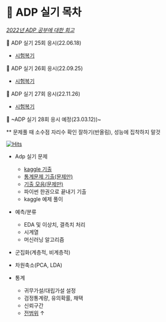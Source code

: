 # :pencil: ADP 실기 목차  
[*2022년 ADP 공부에 대한 회고*](https://xod22.tistory.com/155)  

:pushpin: ADP 실기 25회 응시(22.06.18)
- [시험복기](https://xod22.tistory.com/132)  

:pushpin: ADP 실기 26회 응시(22.09.25)
- [시험복기](https://xod22.tistory.com/145)  

:pushpin: ADP 실기 27회 응시(22.11.26)
- [시험복기](https://xod22.tistory.com/148)  

:pushpin: ~ADP 실기 28회 응시 예정(23.03.12))~  

** 문제풀 때 소수점 자리수 확인 잘하기(반올림), 성능에 집착하지 말것

[![Hits](https://hits.seeyoufarm.com/api/count/incr/badge.svg?url=https%3A%2F%2Fgithub.com%2Fteng-ny%2FADPStudy&count_bg=%2305AEEF&title_bg=%23555555&icon=waze.svg&icon_color=%23E7E7E7&title=hits&edge_flat=false)](https://hits.seeyoufarm.com)

- Adp 실기 문제
  - [kaggle 기출](https://www.kaggle.com/kukuroo3/discussion)
  - [통계문제 기출(문제만)](https://didalsgur.tistory.com/87?category=750762)
  - [기출 모음(문제만)](https://lovelydiary.tistory.com/381)
  - 파이썬 한권으로 끝내기 기출
  - kaggle 예제 풀이

- 예측/분류
  - EDA 및 이상치, 결측치 처리
  - 시계열
  - 머신러닝 알고리즘
- 군집화(계층적, 비계층적)
- 차원축소(PCA, LDA)
- 통계
  - 귀무가설/대립가설 설정
  - 검정통계량, 유의확률, 채택
  - 신뢰구간
  - [전범위](https://github.com/H2O-500ml/ADP) ↑


